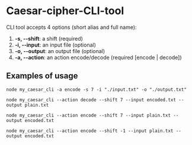 # Caesar-cipher-CLI-tool

CLI tool accepts 4 options (short alias and full name):

1.  **-s, --shift**: a shift (required)
2.  **-i, --input**: an input file (optional)
3.  **-o, --output**: an output file (optional)
4.  **-a, --action**: an action encode/decode (required [encode | decode])

## Examples of usage
```
node my_caesar_cli -a encode -s 7 -i "./input.txt" -o "./output.txt"

node my_caesar_cli --action decode --shift 7 --input encoded.txt --output plain.txt

node my_caesar_cli --action encode --shift 7 --input plain.txt --output encoded.txt

node my_caesar_cli --action encode --shift -1 --input plain.txt --output encoded.txt
```